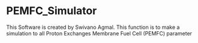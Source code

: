 # PEMFC_Simulator
This Software is created by Swivano Agmal. This function is to make a simulation to all Proton Exchanges Membrane Fuel Cell (PEMFC) parameter 
